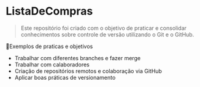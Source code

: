 # ListaDeCompras

> Este repositório foi criado com o objetivo de praticar e consolidar conhecimentos sobre controle de versão utilizando o Git e o GitHub.

🎯Exemplos de praticas e objetivos
- Trabalhar com diferentes branches e fazer merge
- Trabalhar com calaboradores
- Criação de repositórios remotos e colaboração via GitHub
- Aplicar boas práticas de versionamento
